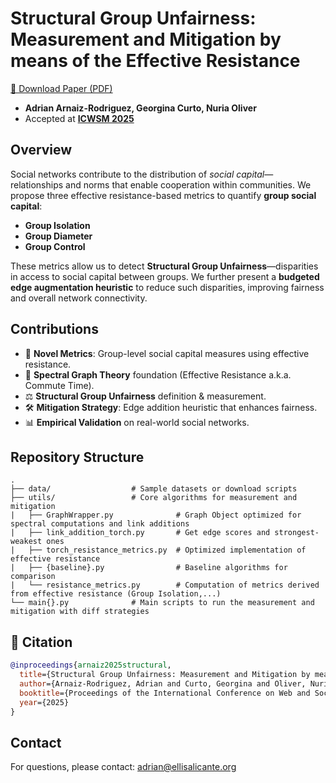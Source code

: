 # Structural Group Unfairness: Measurement and Mitigation by means of the Effective Resistance
[📄 Download Paper (PDF)](https://arxiv.org/abs/2305.03223)
* **Adrian Arnaiz-Rodriguez, Georgina Curto, Nuria Oliver**
* Accepted at **[ICWSM 2025](https://www.icwsm.org/2025/index.html)**

## Overview
Social networks contribute to the distribution of *social capital*—relationships and norms that enable cooperation within communities. 
We propose three effective resistance-based metrics to quantify **group social capital**:
- **Group Isolation**
- **Group Diameter**
- **Group Control**

These metrics allow us to detect **Structural Group Unfairness**—disparities in access to social capital between groups. We further present a **budgeted edge augmentation heuristic** to reduce such disparities, improving fairness and overall network connectivity.

## Contributions
- 📐 **Novel Metrics**: Group-level social capital measures using effective resistance.
- 🧠 **Spectral Graph Theory** foundation (Effective Resistance a.k.a. Commute Time).
- ⚖️ **Structural Group Unfairness** definition & measurement.
- 🛠️ **Mitigation Strategy**: Edge addition heuristic that enhances fairness.
- 📊 **Empirical Validation** on real-world social networks.

## Repository Structure
```
.
├── data/                  # Sample datasets or download scripts
├── utils/                 # Core algorithms for measurement and mitigation
|   ├── GraphWrapper.py              # Graph Object optimized for spectral computations and link additions 
|   ├── link_addition_torch.py       # Get edge scores and strongest-weakest ones
|   ├── torch_resistance_metrics.py  # Optimized implementation of effective resistance
|   ├── {baseline}.py                # Baseline algorithms for comparison  
|   └── resistance_metrics.py        # Computation of metrics derived from effective resistance (Group Isolation,...)
└── main{}.py              # Main scripts to run the measurement and mitigation with diff strategies
```

## 📑 Citation
```bibtex
@inproceedings{arnaiz2025structural,
  title={Structural Group Unfairness: Measurement and Mitigation by means of the Effective Resistance},
  author={Arnaiz-Rodriguez, Adrian and Curto, Georgina and Oliver, Nuria},
  booktitle={Proceedings of the International Conference on Web and Social Media (ICWSM)},
  year={2025}
}
```

## Contact
For questions, please contact: [adrian@ellisalicante.org](mailto:adrian@ellisalicante.org)